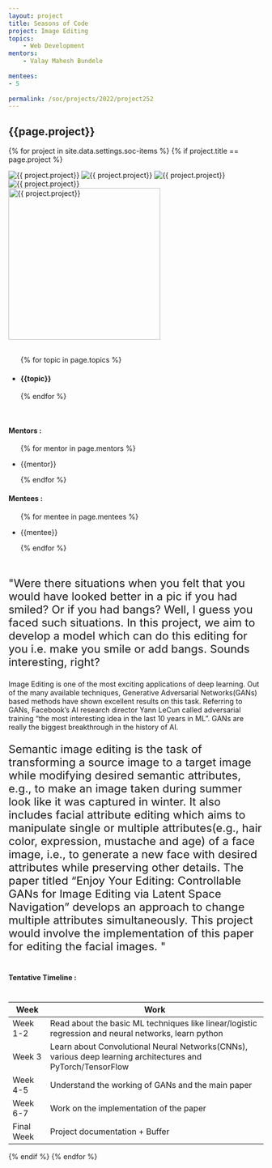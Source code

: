 ```yaml
---
layout: project
title: Seasons of Code
project: Image Editing
topics:
    - Web Development
mentors:
    - Valay Mahesh Bundele    
    
mentees:
- 5   
    
permalink: /soc/projects/2022/project252
---
```


<h2 class="display1 m-3 p-3 text-center project-title">{{page.project}}</h2>

{% for project in site.data.settings.soc-items %}
{% if project.title == page.project %}

<div class ="img-soc d-block"> 
    <img src="{{ site.baseurl }}/{{ project.image }}" alt="{{ project.project}}" class="image-1">
    <img src="{{ site.baseurl }}/{{ project.image }}" alt="{{ project.project}}" class="image-2">
    <img src="{{ site.baseurl }}/{{ project.image }}" alt="{{ project.project}}" class="image-3">
    <img src="{{ site.baseurl }}/{{ project.image }}" alt="{{ project.project}}" class="image-4">
</div>
<div class = "mobile-img-soc">
  <img src="{{ site.baseurl }}/{{ project.image }}"  width = "300" height="300" alt="{{ project.project}}" class="border rounded">
  </div>
<div >
    <br>
    <ul>
        {% for topic in page.topics %}
        <li><h4 class="text-primary text-center topics">{{topic}}</h4></li>
        {% endfor %}
    </ul>
    <br>
    <h4 class="display3  ">Mentors :</h4> 
    <ul>
        {% for mentor in page.mentors %}
        <li><p class="lead">{{mentor}}</p></li>
        {% endfor %}
    </ul>
    <h4 class="display3  ">Mentees :</h4> 
    <ul>
        {% for mentee in page.mentees %}
        <li><p class="lead">{{mentee}}</p></li>
        {% endfor %}
    </ul>
</div>
<div >
    <p class="display3 project-desc" style = "font-size:22px;" >
        <br>
        "Were there situations when you felt that you would have looked better in a pic if you had smiled? Or if you had bangs? Well, I guess you faced such situations. In this project, we aim to develop a model which can do this editing for you i.e. make you smile or add bangs. Sounds interesting, right?<br>

Image Editing is one of the most exciting applications of deep learning. Out of the many available techniques, Generative Adversarial Networks(GANs) based methods have shown excellent results on this task. Referring to GANs, Facebook’s AI research director Yann LeCun called adversarial training “the most interesting idea in the last 10 years in ML”. GANs are really the biggest breakthrough in the history of AI.<br>
</p>
<p class="display3" style = "font-size:22px;" >
Semantic image editing is the task of transforming a source image to a target image while modifying desired semantic attributes, e.g., to make an image taken during summer look like it was captured in winter. It also includes facial attribute editing which aims to manipulate single or multiple attributes(e.g., hair color, expression, mustache and age) of a face image, i.e., to generate a new face with desired attributes while preserving other details. The paper titled “Enjoy Your Editing: Controllable GANs for Image Editing via Latent Space Navigation” develops an approach to change multiple attributes simultaneously. This project would involve the implementation of this paper for editing the facial images. "				
        <br>
    </p>
</div>
<div class = "d-flex flex-wrap">
<div>
    <h4 class="display3" style="margin:40px 0px 40px 0px;">Tentative Timeline :</h4>
    <table class="table table-striped w-100">
    <thead>
        <tr>
        <th>Week</th>
        <th>Work</th>
        </tr>
    </thead>
    <tbody>
    <tr>
      <td  >Week 1-2</td>
      <td>Read about the basic ML techniques like linear/logistic regression and neural networks, learn python
  </td>
    </tr>
    <tr>
      <td>Week 3</td>
      <td>	Learn about Convolutional Neural Networks(CNNs), various deep learning architectures and PyTorch/TensorFlow</td>
    </tr>
    <tr>
      <td>Week 4-5</td>
      <td>Understand the working of GANs and the main paper</td>
    </tr>
    <tr>
      <td>Week 6-7</td>
      <td>Work on the implementation of the paper</td>
    </tr>
    <tr>
      <td>Final Week</td>
      <td>Project documentation + Buffer</td>
    </tr>
    </tbody>
    </table>
</div>
</div>
{% endif %}
{% endfor %}
